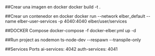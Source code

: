 ##Crear una imagen en docker
docker build -t <tu-imagen> .

##Crear un contenedor en docker
docker run --network elber_default --name elber-user-services -p 4040:4040 elber/user/services

##DOCKER Compose
docker-compose  -f docker-elber.yml up -d

##Run project as nodemon
ts-node-dev --respawn --transpile-only

##Services Ports
ai-services: 4042
auth-services: 4041